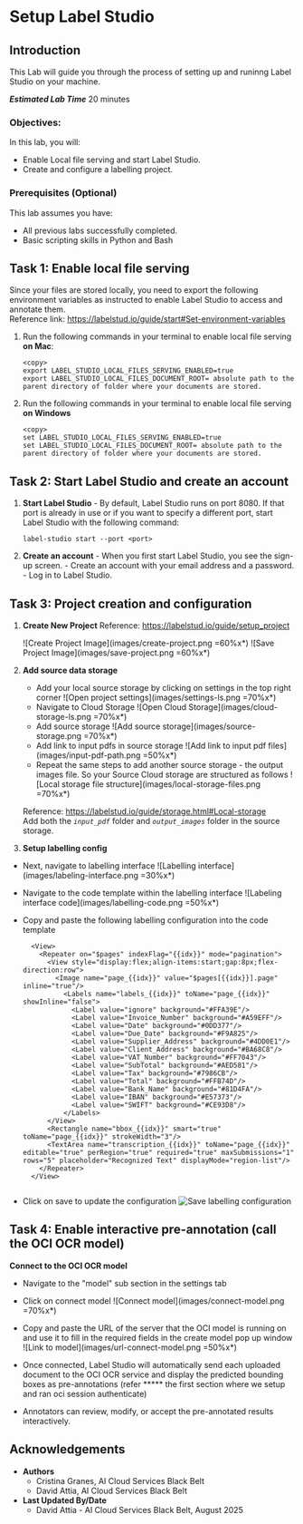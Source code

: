 # Setup Label Studio

## Introduction

This Lab will guide you through the process of setting up and runinng Label Studio on your machine.

***Estimated Lab Time*** 20 minutes


### Objectives:

In this lab, you will:
* Enable Local file serving and start Label Studio.
* Create and configure a labelling project.

### Prerequisites (Optional)

This lab assumes you have:
* All previous labs successfully completed.
* Basic scripting skills in Python and Bash


## Task 1: Enable local file serving
Since your files are stored locally, you need to export the following environment variables as instructed to enable Label Studio to access and annotate them. 
</br>
Reference link: https://labelstud.io/guide/start#Set-environment-variables 

1. Run the following commands in your terminal to enable local file serving **on Mac**:

    ```
    <copy>
    export LABEL_STUDIO_LOCAL_FILES_SERVING_ENABLED=true 
    export LABEL_STUDIO_LOCAL_FILES_DOCUMENT_ROOT= absolute path to the parent directory of folder where your documents are stored.

    ```

2. Run the following commands in your terminal to enable local file serving **on Windows**

    ```
    <copy>
    set LABEL_STUDIO_LOCAL_FILES_SERVING_ENABLED=true 
    set LABEL_STUDIO_LOCAL_FILES_DOCUMENT_ROOT= absolute path to the parent directory of folder where your documents are stored.

    ```

## Task 2: Start Label Studio and create an account


  1. **Start Label Studio**
    - By default, Label Studio runs on port 8080. If that port is already in use or if you want to specify a different port, start Label Studio with  the following command:
      
      ```
      label-studio start --port <port> 
      ```

  2. **Create an account**
    - When you first start Label Studio, you see the sign-up screen. 
    - Create an account with your email address and a password. 
    - Log in to Label Studio. 


## Task 3: Project creation and configuration

1. **Create New Project**
    Reference: https://labelstud.io/guide/setup_project 

    ![Create Project Image](images/create-project.png =60%x*)
    ![Save Project Image](images/save-project.png =60%x*)


2. **Add source data storage**
    - Add your local source storage by clicking on settings in the top right corner
        ![Open project settings](images/settings-ls.png =70%x*)
    - Navigate to Cloud Storage 
        ![Open Cloud Storage](images/cloud-storage-ls.png =70%x*)
    - Add source storage
        ![Add source storage](images/source-storage.png =70%x*)
    - Add link to input pdfs in source storage 
        ![Add link to input pdf files](images/input-pdf-path.png =50%x*)
    - Repeat the same steps to add another source storage - the output images file. So your Source Cloud storage 
      are structured as follows
        ![Local storage file structure](images/local-storage-files.png =70%x*)

    Reference: https://labelstud.io/guide/storage.html#Local-storage 
    </br>
    Add both the *`input_pdf`* folder and *`output_images`* folder in the source storage.

3.  **Setup labelling config**

  - Next, navigate to labelling interface 
    ![Labelling interface](images/labeling-interface.png =30%x*)

  - Navigate to the code template within the labelling interface
    ![Labeling interface code](images/labelling-code.png =50%x*)

  - Copy and paste the following labelling configuration into the code template
    
      ```
        <View>
          <Repeater on="$pages" indexFlag="{{idx}}" mode="pagination">
            <View style="display:flex;align-items:start;gap:8px;flex-direction:row">
              <Image name="page_{{idx}}" value="$pages[{{idx}}].page" inline="true"/>
                <Labels name="labels_{{idx}}" toName="page_{{idx}}" showInline="false">
                  <Label value="ignore" background="#FFA39E"/>
                  <Label value="Invoice_Number" background="#A59EFF"/>
                  <Label value="Date" background="#0DD377"/>
                  <Label value="Due_Date" background="#F9A825"/>
                  <Label value="Supplier_Address" background="#4DD0E1"/>
                  <Label value="Client_Address" background="#BA68C8"/>
                  <Label value="VAT_Number" background="#FF7043"/>
                  <Label value="SubTotal" background="#AED581"/>
                  <Label value="Tax" background="#7986CB"/>
                  <Label value="Total" background="#FFB74D"/>
                  <Label value="Bank_Name" background="#81D4FA"/>
                  <Label value="IBAN" background="#E57373"/>
                  <Label value="SWIFT" background="#CE93D8"/>
                </Labels>
            </View>
            <Rectangle name="bbox_{{idx}}" smart="true" toName="page_{{idx}}" strokeWidth="3"/>
            <TextArea name="transcription_{{idx}}" toName="page_{{idx}}" editable="true" perRegion="true" required="true" maxSubmissions="1" rows="5" placeholder="Recognized Text" displayMode="region-list"/>
          </Repeater>
        </View> 
        
      ```

  - Click on save to update the configuration
    ![Save labelling configuration](images/save-configuration.png)

## Task 4: Enable interactive pre-annotation (call the OCI OCR model)

**Connect to the OCI OCR model**

  - Navigate to the "model" sub section in the settings tab 
  - Click on connect model 
    ![Connect model](images/connect-model.png =70%x*)
    
  - Copy and paste the URL of the server that the OCI model is running on and use it to fill in the required fields in the create model pop up window 
    ![Link to model](images/url-connect-model.png =50%x*)

  - Once connected, Label Studio will automatically send each uploaded document to the OCI OCR service and display the predicted bounding boxes as pre-annotations (refer ***** the first section where we setup and ran oci session authenticate)
  - Annotators can review, modify, or accept the pre-annotated results interactively. 


## Acknowledgements
* **Authors** 
    - Cristina Granes, AI Cloud Services Black Belt
    - David Attia, AI Cloud Services Black Belt
* **Last Updated By/Date** 
    - David Attia - AI Cloud Services Black Belt, August 2025
